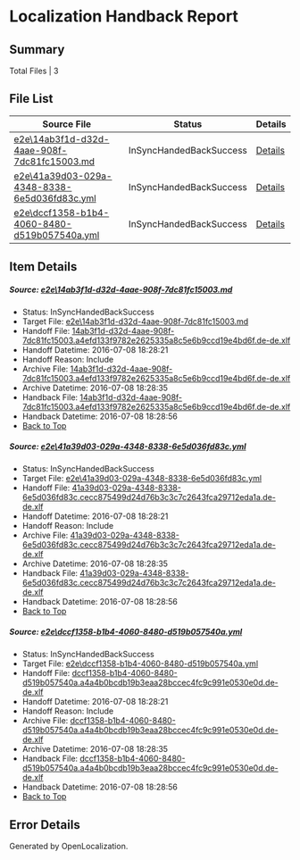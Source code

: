 # <a name='report-top'></a> Localization Handback Report

## Summary
 Total Files | 3

## File List
 Source File | Status | Details 
 ----------- | ------ | ------- 
 [e2e\14ab3f1d-d32d-4aae-908f-7dc81fc15003.md](https://github.com/OpenLocalizationTestOrg/oltest/blob/1f59b691f780c360b98288083a44c3da3f54a09c/e2e/14ab3f1d-d32d-4aae-908f-7dc81fc15003.md) | InSyncHandedBackSuccess | [Details](#e684dbd96d0ca0061b7a7081893a2830fe6d8dc02)
 [e2e\41a39d03-029a-4348-8338-6e5d036fd83c.yml](https://github.com/OpenLocalizationTestOrg/oltest/blob/1f59b691f780c360b98288083a44c3da3f54a09c/e2e/41a39d03-029a-4348-8338-6e5d036fd83c.yml) | InSyncHandedBackSuccess | [Details](#01713d9b9b5a4320113f94eff29c380e2d24d89c3)
 [e2e\dccf1358-b1b4-4060-8480-d519b057540a.yml](https://github.com/OpenLocalizationTestOrg/oltest/blob/1f59b691f780c360b98288083a44c3da3f54a09c/e2e/dccf1358-b1b4-4060-8480-d519b057540a.yml) | InSyncHandedBackSuccess | [Details](#ba2ead2f0459a29f89f1f92920eb491a388a849d6)

## Item Details
##### <a name='e684dbd96d0ca0061b7a7081893a2830fe6d8dc02'></a> Source: [e2e\14ab3f1d-d32d-4aae-908f-7dc81fc15003.md](https://github.com/OpenLocalizationTestOrg/oltest/blob/1f59b691f780c360b98288083a44c3da3f54a09c/e2e/14ab3f1d-d32d-4aae-908f-7dc81fc15003.md)
* Status: InSyncHandedBackSuccess
* Target File: [e2e\14ab3f1d-d32d-4aae-908f-7dc81fc15003.md](https://github.com/OpenLocalizationTestOrg/oltest-dede-fly/blob/8591311bc8080af66a72c00c6197042a56f64c18/e2e/14ab3f1d-d32d-4aae-908f-7dc81fc15003.md)
* Handoff File: [14ab3f1d-d32d-4aae-908f-7dc81fc15003.a4efd133f9782e2625335a8c5e6b9ccd19e4bd6f.de-de.xlf](https://github.com/OpenLocalizationTestOrg/olhandoff-e2e/blob/04386fae48e7456dcff5f1aaf7053be31612ce97/ol-handoff/OpenLocalizationTestOrg/oltest-dede-fly/ci/ht/14ab3f1d-d32d-4aae-908f-7dc81fc15003.a4efd133f9782e2625335a8c5e6b9ccd19e4bd6f.de-de.xlf)
* Handoff Datetime: 2016-07-08 18:28:21
* Handoff Reason: Include
* Archive File: [14ab3f1d-d32d-4aae-908f-7dc81fc15003.a4efd133f9782e2625335a8c5e6b9ccd19e4bd6f.de-de.xlf](https://github.com/OpenLocalizationTestOrg/olhandoff-e2e/blob/d68afb835ce8ab5f9fb658a582dcf11036b5e1da/ol-archive/OpenLocalizationTestOrg/oltest-dede-fly/ci/ht/14ab3f1d-d32d-4aae-908f-7dc81fc15003.a4efd133f9782e2625335a8c5e6b9ccd19e4bd6f.de-de.xlf)
* Archive Datetime: 2016-07-08 18:28:35
* Handback File: [14ab3f1d-d32d-4aae-908f-7dc81fc15003.a4efd133f9782e2625335a8c5e6b9ccd19e4bd6f.de-de.xlf](https://github.com/OpenLocalizationTestOrg/olhandback-e2e/blob/7b152457058d816760f0dd73efdcc00e4eacdfa4/ol-handback/OpenLocalizationTestOrg/oltest-dede-fly/ci/ht/14ab3f1d-d32d-4aae-908f-7dc81fc15003.a4efd133f9782e2625335a8c5e6b9ccd19e4bd6f.de-de.xlf)
* Handback Datetime: 2016-07-08 18:28:56
* [Back to Top](#report-top)

##### <a name='01713d9b9b5a4320113f94eff29c380e2d24d89c3'></a> Source: [e2e\41a39d03-029a-4348-8338-6e5d036fd83c.yml](https://github.com/OpenLocalizationTestOrg/oltest/blob/1f59b691f780c360b98288083a44c3da3f54a09c/e2e/41a39d03-029a-4348-8338-6e5d036fd83c.yml)
* Status: InSyncHandedBackSuccess
* Target File: [e2e\41a39d03-029a-4348-8338-6e5d036fd83c.yml](https://github.com/OpenLocalizationTestOrg/oltest-dede-fly/blob/8591311bc8080af66a72c00c6197042a56f64c18/e2e/41a39d03-029a-4348-8338-6e5d036fd83c.yml)
* Handoff File: [41a39d03-029a-4348-8338-6e5d036fd83c.cecc875499d24d76b3c3c7c2643fca29712eda1a.de-de.xlf](https://github.com/OpenLocalizationTestOrg/olhandoff-e2e/blob/04386fae48e7456dcff5f1aaf7053be31612ce97/ol-handoff/OpenLocalizationTestOrg/oltest-dede-fly/ci/ht/41a39d03-029a-4348-8338-6e5d036fd83c.cecc875499d24d76b3c3c7c2643fca29712eda1a.de-de.xlf)
* Handoff Datetime: 2016-07-08 18:28:21
* Handoff Reason: Include
* Archive File: [41a39d03-029a-4348-8338-6e5d036fd83c.cecc875499d24d76b3c3c7c2643fca29712eda1a.de-de.xlf](https://github.com/OpenLocalizationTestOrg/olhandoff-e2e/blob/d68afb835ce8ab5f9fb658a582dcf11036b5e1da/ol-archive/OpenLocalizationTestOrg/oltest-dede-fly/ci/ht/41a39d03-029a-4348-8338-6e5d036fd83c.cecc875499d24d76b3c3c7c2643fca29712eda1a.de-de.xlf)
* Archive Datetime: 2016-07-08 18:28:35
* Handback File: [41a39d03-029a-4348-8338-6e5d036fd83c.cecc875499d24d76b3c3c7c2643fca29712eda1a.de-de.xlf](https://github.com/OpenLocalizationTestOrg/olhandback-e2e/blob/7b152457058d816760f0dd73efdcc00e4eacdfa4/ol-handback/OpenLocalizationTestOrg/oltest-dede-fly/ci/ht/41a39d03-029a-4348-8338-6e5d036fd83c.cecc875499d24d76b3c3c7c2643fca29712eda1a.de-de.xlf)
* Handback Datetime: 2016-07-08 18:28:56
* [Back to Top](#report-top)

##### <a name='ba2ead2f0459a29f89f1f92920eb491a388a849d6'></a> Source: [e2e\dccf1358-b1b4-4060-8480-d519b057540a.yml](https://github.com/OpenLocalizationTestOrg/oltest/blob/1f59b691f780c360b98288083a44c3da3f54a09c/e2e/dccf1358-b1b4-4060-8480-d519b057540a.yml)
* Status: InSyncHandedBackSuccess
* Target File: [e2e\dccf1358-b1b4-4060-8480-d519b057540a.yml](https://github.com/OpenLocalizationTestOrg/oltest-dede-fly/blob/8591311bc8080af66a72c00c6197042a56f64c18/e2e/dccf1358-b1b4-4060-8480-d519b057540a.yml)
* Handoff File: [dccf1358-b1b4-4060-8480-d519b057540a.a4a4b0bcdb19b3eaa28bccec4fc9c991e0530e0d.de-de.xlf](https://github.com/OpenLocalizationTestOrg/olhandoff-e2e/blob/04386fae48e7456dcff5f1aaf7053be31612ce97/ol-handoff/OpenLocalizationTestOrg/oltest-dede-fly/ci/ht/dccf1358-b1b4-4060-8480-d519b057540a.a4a4b0bcdb19b3eaa28bccec4fc9c991e0530e0d.de-de.xlf)
* Handoff Datetime: 2016-07-08 18:28:21
* Handoff Reason: Include
* Archive File: [dccf1358-b1b4-4060-8480-d519b057540a.a4a4b0bcdb19b3eaa28bccec4fc9c991e0530e0d.de-de.xlf](https://github.com/OpenLocalizationTestOrg/olhandoff-e2e/blob/d68afb835ce8ab5f9fb658a582dcf11036b5e1da/ol-archive/OpenLocalizationTestOrg/oltest-dede-fly/ci/ht/dccf1358-b1b4-4060-8480-d519b057540a.a4a4b0bcdb19b3eaa28bccec4fc9c991e0530e0d.de-de.xlf)
* Archive Datetime: 2016-07-08 18:28:35
* Handback File: [dccf1358-b1b4-4060-8480-d519b057540a.a4a4b0bcdb19b3eaa28bccec4fc9c991e0530e0d.de-de.xlf](https://github.com/OpenLocalizationTestOrg/olhandback-e2e/blob/7b152457058d816760f0dd73efdcc00e4eacdfa4/ol-handback/OpenLocalizationTestOrg/oltest-dede-fly/ci/ht/dccf1358-b1b4-4060-8480-d519b057540a.a4a4b0bcdb19b3eaa28bccec4fc9c991e0530e0d.de-de.xlf)
* Handback Datetime: 2016-07-08 18:28:56
* [Back to Top](#report-top)


## Error Details

Generated by OpenLocalization.

